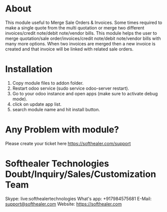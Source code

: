About
============
This module useful to Merge Sale Orders & Invoices. Some times required to make a single quote from the multi quotation or merge two different invoices/credit note/debit note/vendor bills. This module helps the user to merge quotation/sale order/invoices/credit note/debit note/vendor bills with many more options. When two invoices are merged then a new invoice is created and that invoice will be linked with related sale orders.


Installation
============
1) Copy module files to addon folder.
2) Restart odoo service (sudo service odoo-server restart).
3) Go to your odoo instance and open apps (make sure to activate debug mode).
4) click on update app list.
5) search module name and hit install button.

Any Problem with module?
=====================================
Please create your ticket here https://softhealer.com/support

Softhealer Technologies Doubt/Inquiry/Sales/Customization Team
=====================================
Skype: live:softhealertechnologies
What's app: +917984575681
E-Mail: support@softhealer.com
Website: https://softhealer.com
